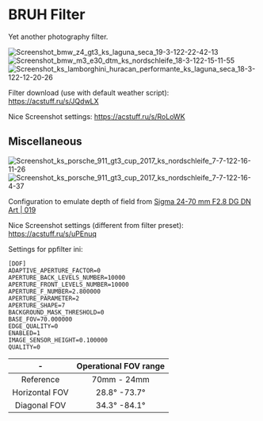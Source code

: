 # BRUH Filter
Yet another photography filter.

![Screenshot_bmw_z4_gt3_ks_laguna_seca_19-3-122-22-42-13](https://user-images.githubusercontent.com/90503800/179373413-450871fe-3a04-4b09-9a0b-7b78dbe330f9.png)
![Screenshot_bmw_m3_e30_dtm_ks_nordschleife_18-3-122-15-11-55](https://user-images.githubusercontent.com/90503800/179373415-ce96cc5c-094e-4870-a110-fcaed3b9d1ca.png)
![Screenshot_ks_lamborghini_huracan_performante_ks_laguna_seca_18-3-122-12-20-26](https://user-images.githubusercontent.com/90503800/179373417-92d3c0bc-dd6c-47ae-b9f0-fc7c51557652.jpg)

Filter download (use with default weather script): https://acstuff.ru/s/JQdwLX

Nice Screenshot settings: https://acstuff.ru/s/RoLoWK

## Miscellaneous
![Screenshot_ks_porsche_911_gt3_cup_2017_ks_nordschleife_7-7-122-16-11-26](https://user-images.githubusercontent.com/90503800/185291133-8b65beff-1833-4ac6-9f99-5ebf47263ced.png)
![Screenshot_ks_porsche_911_gt3_cup_2017_ks_nordschleife_7-7-122-16-4-37](https://user-images.githubusercontent.com/90503800/185291136-b37019c6-58e8-4f1b-82e4-af18749904e2.png)

Configuration to emulate depth of field from [Sigma 24-70 mm F2.8 DG DN Art | 019](https://www.sigma-global.com/en/lenses/a019_24_70_28/ "Reference")

Nice Screenshot settings (different from filter preset): https://acstuff.ru/s/uPEnuq

Settings for ppfilter ini:
```
[DOF]
ADAPTIVE_APERTURE_FACTOR=0
APERTURE_BACK_LEVELS_NUMBER=10000
APERTURE_FRONT_LEVELS_NUMBER=10000
APERTURE_F_NUMBER=2.800000
APERTURE_PARAMETER=2
APERTURE_SHAPE=7
BACKGROUND_MASK_THRESHOLD=0
BASE_FOV=70.000000
EDGE_QUALITY=0
ENABLED=1
IMAGE_SENSOR_HEIGHT=0.100000
QUALITY=0
```

|-|Operational FOV range|
|:-:|:-:|
|Reference|70mm -  24mm|
|Horizontal FOV|28.8° -73.7°|
|Diagonal FOV|34.3° -84.1°|